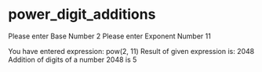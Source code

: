 # power_digit_additions

Please enter Base Number
2
Please enter Exponent Number
11

You have entered expression:	pow(2, 11)
Result of given expression is:	2048
Addition of digits of a number 2048 is 5

